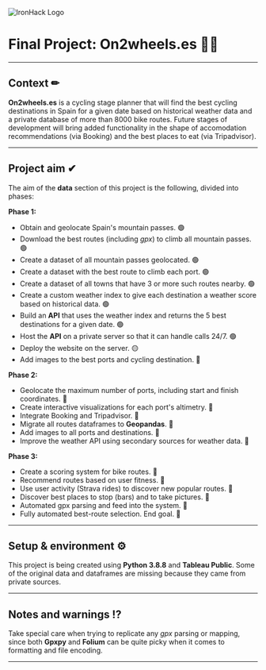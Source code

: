 ![IronHack Logo](https://s3-eu-west-1.amazonaws.com/ih-materials/uploads/upload_d5c5793015fec3be28a63c4fa3dd4d55.png)

# Final Project: On2wheels.es 🚴‍♂️


---


## Context ✏

**On2wheels.es** is a cycling stage planner that will find the best cycling destinations in Spain for a given date based on historical weather data and a private database of more than 8000 bike routes. Future stages of development will bring added functionality in the shape of accomodation recommendations (via Booking) and the best places to eat (via Tripadvisor).


---


## Project aim ✔

The aim of the **data** section of this project is the following, divided into phases:

**Phase 1:**

  - Obtain and geolocate Spain's mountain passes. 🟢
  - Download the best routes (including *gpx*) to climb all mountain passes. 🟢
  - Create a dataset of all mountain passes geolocated. 🟢
  - Create a dataset with the best route to climb each port. 🟢
  - Create a dataset of all towns that have 3 or more such routes nearby. 🟢
  - Create a custom weather index to give each destination a weather score based on historical data. 🟢
  - Build an **API** that uses the weather index and returns the 5 best destinations for a given date. 🟢
  - Host the **API** on a private server so that it can handle calls 24/7. 🟢
  - Deploy the website on the server. 🟡
  - Add images to the best ports and cycling destination. 🔴

**Phase 2:**

  - Geolocate the maximum number of ports, including start and finish coordinates. 🔴
  - Create interactive visualizations for each port's altimetry. 🔴
  - Integrate Booking and Tripadvisor. 🔴
  - Migrate all routes dataframes to **Geopandas**. 🔴
  - Add images to all ports and destinations. 🔴
  - Improve the weather API using secondary sources for weather data. 🔴
 
**Phase 3:**

  - Create a scoring system for bike routes. 🔴
  - Recommend routes based on user fitness. 🔴
  - Use user activity (Strava rides) to discover new popular routes. 🔴
  - Discover best places to stop (bars) and to take pictures. 🔴
  - Automated gpx parsing and feed into the system. 🔴
  - Fully automated best-route selection. End goal. 🔴


---


## Setup & environment ⚙

This project is being created using **Python 3.8.8** and **Tableau Public**. Some of the original data and dataframes are missing because they came from private sources.


---


## Notes and warnings ⁉

Take special care when trying to replicate any *gpx* parsing or mapping, since both **Gpxpy** and **Folium** can be quite picky when it comes to formatting and file encoding.

---
